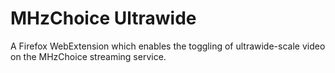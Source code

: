 # MHzChoice Ultrawide
A Firefox WebExtension which enables the toggling of ultrawide-scale video on the MHzChoice streaming service.
